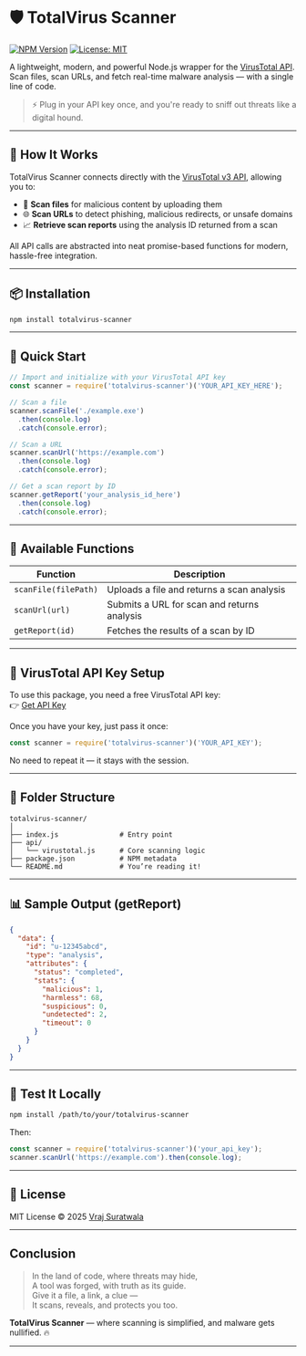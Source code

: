 
# 🛡️ TotalVirus Scanner
[![NPM Version](https://img.shields.io/npm/v/totalvirus-api.svg)](https://www.npmjs.com/package/totalvirus-api)
[![License: MIT](https://img.shields.io/npm/l/totalvirus-api.svg)](https://github.com/your-username/totalvirus-api/blob/main/LICENSE)



A lightweight, modern, and powerful Node.js wrapper for the [VirusTotal API](https://www.virustotal.com/).  
Scan files, scan URLs, and fetch real-time malware analysis — with a single line of code.

> ⚡ Plug in your API key once, and you're ready to sniff out threats like a digital hound.

---

## 🧠 How It Works

TotalVirus Scanner connects directly with the [VirusTotal v3 API](https://docs.virustotal.com/reference/overview), allowing you to:

- 🔎 **Scan files** for malicious content by uploading them
- 🌐 **Scan URLs** to detect phishing, malicious redirects, or unsafe domains
- 📈 **Retrieve scan reports** using the analysis ID returned from a scan

All API calls are abstracted into neat promise-based functions for modern, hassle-free integration.

---

## 📦 Installation

```bash
npm install totalvirus-scanner
```

---

## 🚀 Quick Start

```js
// Import and initialize with your VirusTotal API key
const scanner = require('totalvirus-scanner')('YOUR_API_KEY_HERE');

// Scan a file
scanner.scanFile('./example.exe')
  .then(console.log)
  .catch(console.error);

// Scan a URL
scanner.scanUrl('https://example.com')
  .then(console.log)
  .catch(console.error);

// Get a scan report by ID
scanner.getReport('your_analysis_id_here')
  .then(console.log)
  .catch(console.error);
```

---

## 🔧 Available Functions

| Function                | Description                                |
| -----------------------|--------------------------------------------|
| `scanFile(filePath)`   | Uploads a file and returns a scan analysis |
| `scanUrl(url)`         | Submits a URL for scan and returns analysis|
| `getReport(id)`        | Fetches the results of a scan by ID        |

---

## 🔐 VirusTotal API Key Setup

To use this package, you need a free VirusTotal API key:  
👉 [Get API Key](https://www.virustotal.com/gui/join-us)

Once you have your key, just pass it once:

```js
const scanner = require('totalvirus-scanner')('YOUR_API_KEY');
```

No need to repeat it — it stays with the session.

---

## 📁 Folder Structure

```
totalvirus-scanner/
│
├── index.js               # Entry point
├── api/
│   └── virustotal.js      # Core scanning logic
├── package.json           # NPM metadata
└── README.md              # You’re reading it!
```

---

## 📊 Sample Output (getReport)

```json
{
  "data": {
    "id": "u-12345abcd",
    "type": "analysis",
    "attributes": {
      "status": "completed",
      "stats": {
        "malicious": 1,
        "harmless": 68,
        "suspicious": 0,
        "undetected": 2,
        "timeout": 0
      }
    }
  }
}
```

---

## 🧪 Test It Locally

```bash
npm install /path/to/your/totalvirus-scanner
```

Then:

```js
const scanner = require('totalvirus-scanner')('your_api_key');
scanner.scanUrl('https://example.com').then(console.log);
```

---

## 📝 License

MIT License © 2025 [Vraj Suratwala](https://github.com/your-github-handle)

---

##  Conclusion

> In the land of code, where threats may hide,  
> A tool was forged, with truth as its guide.  
> Give it a file, a link, a clue —  
> It scans, reveals, and protects you too.

**TotalVirus Scanner** — where scanning is simplified, and malware gets nullified. 🔥

---

